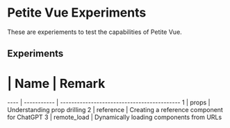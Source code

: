 # Petite Vue Experiments

These are experiements to test the capabilities of Petite Vue.

## Experiments

#    | Name        | Remark
---- | ----------- | -------------------------------------------
1    | props       | Understanding prop drilling
2    | reference   | Creating a reference component for ChatGPT
3    | remote_load | Dynamically loading components from URLs
